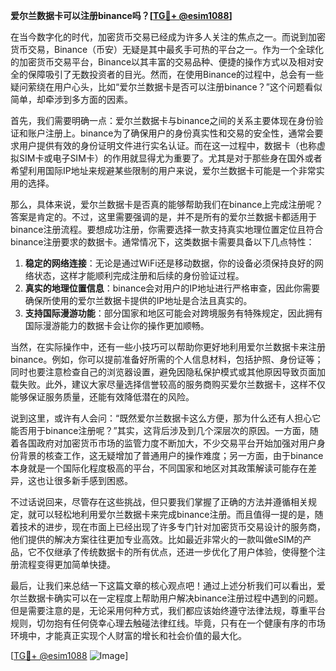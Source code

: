 **爱尔兰数据卡可以注册binance吗？[[TG💪+ @esim1088](https://t.me/s/esim1088)]**

在当今数字化的时代，加密货币交易已经成为许多人关注的焦点之一。而说到加密货币交易，Binance（币安）无疑是其中最炙手可热的平台之一。作为一个全球化的加密货币交易平台，Binance以其丰富的交易品种、便捷的操作方式以及相对安全的保障吸引了无数投资者的目光。然而，在使用Binance的过程中，总会有一些疑问萦绕在用户心头，比如“爱尔兰数据卡是否可以注册binance？”这个问题看似简单，却牵涉到多方面的因素。

首先，我们需要明确一点：爱尔兰数据卡与binance之间的关系主要体现在身份验证和账户注册上。binance为了确保用户的身份真实性和交易的安全性，通常会要求用户提供有效的身份证明文件进行实名认证。而在这一过程中，数据卡（也称虚拟SIM卡或电子SIM卡）的作用就显得尤为重要了。尤其是对于那些身在国外或者希望利用国际IP地址来规避某些限制的用户来说，爱尔兰数据卡可能是一个非常实用的选择。

那么，具体来说，爱尔兰数据卡是否真的能够帮助我们在binance上完成注册呢？答案是肯定的。不过，这里需要强调的是，并不是所有的爱尔兰数据卡都适用于binance注册流程。要想成功注册，你需要选择一款支持真实地理位置定位且符合binance注册要求的数据卡。通常情况下，这类数据卡需要具备以下几点特性：

1. **稳定的网络连接**：无论是通过WiFi还是移动数据，你的设备必须保持良好的网络状态，这样才能顺利完成注册和后续的身份验证过程。
2. **真实的地理位置信息**：binance会对用户的IP地址进行严格审查，因此你需要确保所使用的爱尔兰数据卡提供的IP地址是合法且真实的。
3. **支持国际漫游功能**：部分国家和地区可能会对跨境服务有特殊规定，因此拥有国际漫游能力的数据卡会让你的操作更加顺畅。

当然，在实际操作中，还有一些小技巧可以帮助你更好地利用爱尔兰数据卡来注册binance。例如，你可以提前准备好所需的个人信息材料，包括护照、身份证等；同时也要注意检查自己的浏览器设置，避免因隐私保护模式或其他原因导致页面加载失败。此外，建议大家尽量选择信誉较高的服务商购买爱尔兰数据卡，这样不仅能够保证服务质量，还能有效降低潜在的风险。

说到这里，或许有人会问：“既然爱尔兰数据卡这么方便，那为什么还有人担心它能否用于binance注册呢？”其实，这背后涉及到几个深层次的原因。一方面，随着各国政府对加密货币市场的监管力度不断加大，不少交易平台开始加强对用户身份背景的核查工作，这无疑增加了普通用户的操作难度；另一方面，由于binance本身就是一个国际化程度极高的平台，不同国家和地区对其政策解读可能存在差异，这也让很多新手感到困惑。

不过话说回来，尽管存在这些挑战，但只要我们掌握了正确的方法并遵循相关规定，就可以轻松地利用爱尔兰数据卡来完成binance注册。而且值得一提的是，随着技术的进步，现在市面上已经出现了许多专门针对加密货币交易设计的服务商，他们提供的解决方案往往更加专业高效。比如最近非常火的一款叫做eSIM的产品，它不仅继承了传统数据卡的所有优点，还进一步优化了用户体验，使得整个注册流程变得更加简单快捷。

最后，让我们来总结一下这篇文章的核心观点吧！通过上述分析我们可以看出，爱尔兰数据卡确实可以在一定程度上帮助用户解决binance注册过程中遇到的问题。但是需要注意的是，无论采用何种方式，我们都应该始终遵守法律法规，尊重平台规则，切勿抱有任何侥幸心理去触碰法律红线。毕竟，只有在一个健康有序的市场环境中，才能真正实现个人财富的增长和社会价值的最大化。

[[TG💪+ @esim1088](https://t.me/s/esim1088) ![Image](https://i.postimg.cc/4NQfJmqS/Snipaste-2025-05-13-00-14-12.png)]